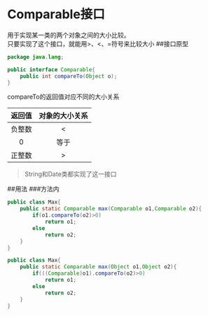 Comparable接口
============
用于实现某一类的两个对象之间的大小比较。  
只要实现了这个接口，就能用>、<、=符号来比较大小
##接口原型
```java
package java.lang;

public interface Comparable{
    public int compareTo(Object o);
}
```
compareTo的返回值对应不同的大小关系

|返回值|对象的大小关系
|:----:|:------:
|负整数|<
|0|等于
|正整数|>
>String和Date类都实现了这一接口

##用法
###方法内
```java
public class Max{
    public static Comparable max(Comparable o1,Comparable o2){
        if(o1.compareTo(o2)>0)
            return o1;
        else 
            return o2;
    }
}
```
```java
public class Max{
    public static Comparable max(Object o1,Object o2){
        if(((Comparable)o1).compareTo(o2)>0)
            return o1;
        else 
            return o2;
    }
}
```
